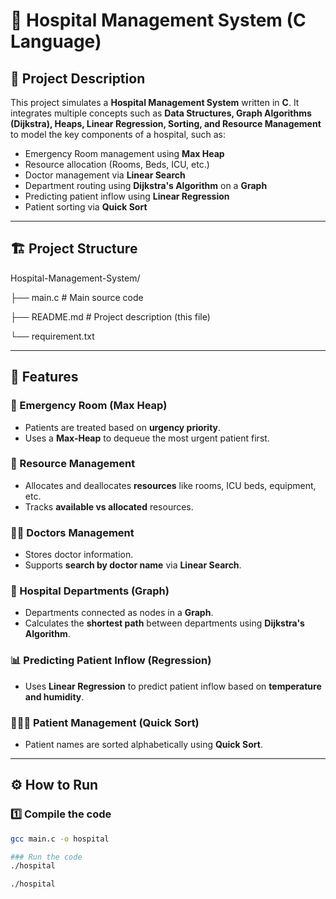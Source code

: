 # 🏥 Hospital Management System (C Language)

## 📑 Project Description
This project simulates a **Hospital Management System** written in **C**. It integrates multiple concepts such as **Data Structures, Graph Algorithms (Dijkstra), Heaps, Linear Regression, Sorting, and Resource Management** to model the key components of a hospital, such as:
- Emergency Room management using **Max Heap**
- Resource allocation (Rooms, Beds, ICU, etc.)
- Doctor management via **Linear Search**
- Department routing using **Dijkstra's Algorithm** on a **Graph**
- Predicting patient inflow using **Linear Regression**
- Patient sorting via **Quick Sort**

---

## 🏗️ Project Structure

Hospital-Management-System/

├── main.c # Main source code

├── README.md # Project description (this file)

└── requirement.txt


---

## 🚀 Features
### 🏥 Emergency Room (Max Heap)
- Patients are treated based on **urgency priority**.
- Uses a **Max-Heap** to dequeue the most urgent patient first.

### 🏨 Resource Management
- Allocates and deallocates **resources** like rooms, ICU beds, equipment, etc.
- Tracks **available vs allocated** resources.

### 👨‍⚕️ Doctors Management
- Stores doctor information.
- Supports **search by doctor name** via **Linear Search**.

### 🏢 Hospital Departments (Graph)
- Departments connected as nodes in a **Graph**.
- Calculates the **shortest path** between departments using **Dijkstra's Algorithm**.

### 📊 Predicting Patient Inflow (Regression)
- Uses **Linear Regression** to predict patient inflow based on **temperature and humidity**.

### 🧑‍🤝‍🧑 Patient Management (Quick Sort)
- Patient names are sorted alphabetically using **Quick Sort**.

---

## ⚙️ How to Run
### 1️⃣ Compile the code
```bash
gcc main.c -o hospital

### Run the code
./hospital

./hospital
